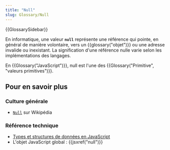 ```yaml
---
title: "Null"
slug: Glossary/Null
---
```


{{GlossarySidebar}}

En informatique, une valeur **`null`** représente une référence qui pointe, en général de manière volontaire, vers un {{glossary("objet")}} ou une adresse invalide ou inexistant. La signification d'une référence nulle varie selon les implémentations des langages.

En {{Glossary("JavaScript")}}, null est l'une des {{Glossary("Primitive", "valeurs primitives")}}.

## Pour en savoir plus

### Culture générale

- [`Null`](https://fr.wikipedia.org/wiki/Null) sur Wikipédia

### Référence technique

- [Types et structures de données en JavaScript](/fr/docs/Web/JavaScript/Structures_de_données)
- L'objet JavaScript global : {{jsxref("null")}}
